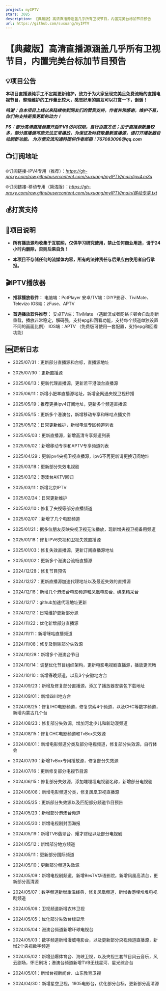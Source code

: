 ```yaml
---
project: myIPTV
stars: 3085
description: 【典藏版】高清直播源涵盖几乎所有卫视节目，内置完美台标加节目预告
url: https://github.com/suxuang/myIPTV
---
```


【典藏版】高清直播源涵盖几乎所有卫视节目，内置完美台标加节目预告
================================

💡项目公告
------

**本项目直播源纯手工不定期更新维护，致力于为大家呈现完美且免费流畅的直播电视节目，整理维护的工作量比较大，感觉好用的朋友可以打赏一下，谢谢！**

**_鸣谢：自本项目上线以来陆续收到网友们的赞赏支持，作者非常感谢，维护不易，你们的支持是我更新的动力！_**

**_PS：部分高清直播源需开启IPV6访问权限，自行百度方法；由于直播源数量较多，部分直播源可能无法正常播放，为保证及时获取最新直播源，请打开播放器自动刷新功能。 为方便交流沟通特提供作者邮箱：767083096@qq.com_**

📺订阅地址
------

🌐订阅链接-IPV4专用（推荐）：_https://gh-proxy.com/raw.githubusercontent.com/suxuang/myIPTV/main/ipv4.m3u_

🌐订阅链接-移动专用（简洁版）：_https://gh-proxy.com/raw.githubusercontent.com/suxuang/myIPTV/main/移动专享.txt_

💰打赏支持
------

📖项目说明
------

-   **所有播放源均收集于互联网，仅供学习研究使用，禁止任何商业用途，请于24小时内删除，否则后果自负！**
    
-   **本项目不存储任何的流媒体内容，所有的法律责任与后果应由使用者自行承担。**
    

🎬IPTV播放器
---------

-   **推荐播放软件：** 电脑端：PotPlayer 安卓/TV端：DIYP影音、TiviMate、Televizo IOS端：zFuse、APTV
    
-   **首选播放软件推荐：** 安卓TV端：TiviMate （遇断流或者网络卡顿会自动刷新重载，播放非常稳定，解码强，支持epg和回看功能，支持每个频道单独设置不同的画面比例） IOS端：APTV （免费版可使用一套配置，支持epg和回看功能）
    

🆕更新日志
------

-   2025/07/31：更新部分直播源和台标，直播源地址
    
-   2025/07/30：更新直播源
    
-   2025/06/13：更新代理直播源，更新若干港澳台直播源
    
-   2025/06/11：新增小肥羊直播源地址，新增全网通央视卫视秒播
    
-   2025/05/19：推荐更换ipv4订阅地址，更新多个频道直播源
    
-   2025/05/15：更新多个港澳台，新增移动专享和咪咕点播文件
    
-   2025/05/12：日常更新维护，新增电信专区频道列表
    
-   2025/05/03：更新直播源，新增高清专享频道列表
    
-   2025/05/02：新增移动专享和APTV专享频道列表
    
-   2025/04/29：更新ipv4央视卫视直播源，ipv6不再更新请更换订阅地址
    
-   2025/03/18：更新部分失效电视剧
    
-   2025/03/12：港澳台AKTV回归
    
-   2025/03/11：新增北京IPTV
    
-   2025/02/24：日常更新维护
    
-   2025/02/10：修复了央视等部分直播频道
    
-   2025/02/07：新增了几个电影频道
    
-   2025/01/21：据多位朋友反映央视卫视无法播放，现新增央视卫视备用频道
    
-   2025/01/18：修复IPV6央视和卫视失效直播源
    
-   2025/01/03：修复失效直播源，更新订阅直播源地址
    
-   2025/01/02：更新多个港澳台流畅直播源
    
-   2024/12/28：修复节目预告
    
-   2024/12/27：更新直播源加速代理地址以及最近失效的直播源
    
-   2024/12/18：新增几个港澳台电影频道和凤凰电影台、纬来精采台
    
-   2024/12/17：github加速代理地址更新
    
-   2024/12/12：日常维护更新部分源
    
-   2024/11/22：优化新增部分直播源
    
-   2024/11/11：新增咪咕直播频道
    
-   2024/11/08：修复及删除部分失效源
    
-   2024/10/28：新增多个港澳台节目
    
-   2024/10/14：调整优化节目组织架构，更新电影电视剧直播源，播放更流畅
    
-   2024/10/10：新增春晚频道，以及3个安徽地方台
    
-   2024/09/23：新增及修复部分直播源，添加了播放器安装包下载地址
    
-   2024/09/01：新增四川地方台
    
-   2024/08/25：修复IHO电影频道，修复求索4个频道，以及CHC等数字频道，新增内蒙古几个台
    
-   2024/08/23：修复部分失效源，增加河北少儿和新动漫频道
    
-   2024/08/15：修复CHC电影频道和TvBox失效源
    
-   2024/08/01：新增电影频道分类及部分电视频道，修复部分失效源，自行体会
    
-   2024/07/30：新增TvBox专用播放源，修复部分失效源
    
-   2024/07/16：更新修复部分电视节目源
    
-   2024/06/15：修复部分失效源，添加堆埋埋电视剧名称，新增部分电视剧
    
-   2024/06/06：新增电影频道分类，修复凤凰卫视直播源
    
-   2024/05/25：更新部分失效源以及匹配部分频道节目预告
    
-   2024/05/23：新增部分港澳台频道
    
-   2024/05/20：新增电视剧封面海报
    
-   2024/05/19：新增TVB翡翠台、耀才财经以及部分电视剧
    
-   2024/05/12：新增部分地方频道
    
-   2024/05/11：更新部分国际频道
    
-   2024/05/10：更新部分频道失效源
    
-   2024/05/09：新增电视剧频道，新增BesTV华语影院，新增凤凰高清台，更新部分高清源
    
-   2024/05/07：数字频道新增重温经典，修复凤凰频道，新增香港埋堆堆电视剧频道
    
-   2024/05/06：卫视频道新增农林卫视
    
-   2024/05/05：优化部分失效台标显示
    
-   2024/05/04：港澳台频道新增环球电视台
    
-   2024/05/03：数字频道新增漫威电影台，以及更新部分央视频道直播源，新增2个央视数字频道
    
-   2024/05/02：新增劲爆体育台、海峡卫视，以及央视三套节目风云音乐，风云剧场，怀旧剧场；港澳台频道新增TVB无线星河、星光综合台
    
-   2024/05/01：新增台视新闻台、山东教育卫视
    
-   2024/04/30：新增星空卫视，1905电影台，优化部分台标，更新部分高清源
